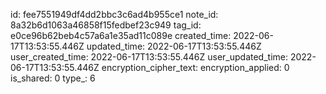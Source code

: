 id: fee7551949df4dd2bbc3c6ad4b955ce1
note_id: 8a32b6d1063a46858f15fedbef23c949
tag_id: e0ce96b62beb4c57a6a1e35ad11c089e
created_time: 2022-06-17T13:53:55.446Z
updated_time: 2022-06-17T13:53:55.446Z
user_created_time: 2022-06-17T13:53:55.446Z
user_updated_time: 2022-06-17T13:53:55.446Z
encryption_cipher_text: 
encryption_applied: 0
is_shared: 0
type_: 6